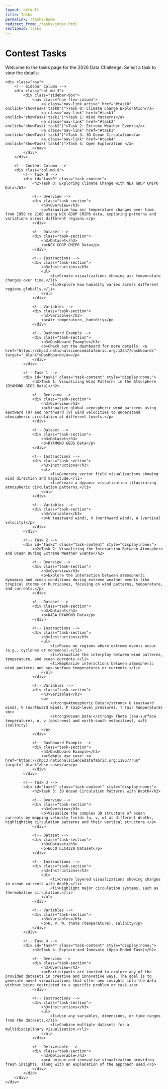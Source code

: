 ```yaml
---
layout: default
title: Tasks
permalink: /tasks/home
redirect_from: /tasks/index.html
sectionid: tasks
---
```


<div class="container">
    <h1>Contest Tasks</h1>
    <p>Welcome to the tasks page for the 2026 Data Challenge. Select a task to view the details:</p>

    <div class="row">
        <!-- Sidebar Column -->
        <div class="col-md-3">
            <div class="sidebar-box">
                <nav class="nav flex-column">
                    <a class="nav-link active" href="#task0" onclick="showTask('task0')">Task 0: Climate Change Exploration</a>
                    <a class="nav-link" href="#task1" onclick="showTask('task1')">Task 1: Wind Patterns</a>
                    <a class="nav-link" href="#task2" onclick="showTask('task2')">Task 2: Extreme Weather Events</a>
                    <a class="nav-link" href="#task3" onclick="showTask('task3')">Task 3: 3D Ocean Circulation</a>
                    <a class="nav-link" href="#task4" onclick="showTask('task4')">Task 4: Open Exploration </a>
                </nav>
            </div>
        </div>

        <!-- Content Column -->
        <div class="col-md-9">
            <!-- Task 0 -->
            <div id="task0" class="task-content">
                <h2>Task 0: Exploring Climate Change with NEX GDDP CMIP6 Data</h2>
                
                <!-- Overview -->
                <div class="task-section">
                    <h3>Overview</h3>
                    <p>Visualize how air temperature changes over time from 1950 to 2100 using NEX GDDP CMIP6 data, exploring patterns and variations across different regions.</p>
                </div>

                <!-- Dataset -->
                <div class="task-section">
                    <h3>Dataset</h3>
                    <p>NEX GDDP CMIP6 Data</p>
                </div>

                <!-- Instructions -->
                <div class="task-section">
                    <h3>Instructions</h3>
                    <ul>
                        <li>Create visualizations showing air temperature changes over time.</li>
                        <li>Explore how humidity varies across different regions globally.</li>
                    </ul>
                </div>

                <!-- Variables -->
                <div class="task-section">
                    <h3>Variables</h3>
                    <p>Air temperature, humidity</p>
                </div>

                <!-- Dashboard Example -->
                <div class="task-section">
                    <h3>Dashboard Example</h3>
                    <p>Check out the dashboard for more details: <a href="https://chpc3.nationalsciencedatafabric.org:12347/dashboards" target="_blank">Dashboard</a></p>
                </div>
            </div>

            <!-- Task 1 -->
            <div id="task1" class="task-content" style="display:none;">
                <h2>Task 1: Visualizing Wind Patterns in the Atmosphere (DYAMOND GEOS Data)</h2>
                
                <!-- Overview -->
                <div class="task-section">
                    <h3>Overview</h3>
                    <p>Visualize global atmospheric wind patterns using eastward (U) and northward (V) wind velocities to understand atmospheric circulation at different levels.</p>
                </div>

                <!-- Dataset -->
                <div class="task-section">
                    <h3>Dataset</h3>
                    <p>DYAMOND GEOS Data</p>
                </div>

                <!-- Instructions -->
                <div class="task-section">
                    <h3>Instructions</h3>
                    <ul>
                        <li>Generate vector field visualizations showing wind direction and magnitude.</li>
                        <li>Create a dynamic visualization illustrating atmospheric circulation patterns.</li>
                    </ul>
                </div>

                <!-- Variables -->
                <div class="task-section">
                    <h3>Variables</h3>
                    <p>U (eastward wind), V (northward wind), W (vertical velocity)</p>
                </div>
            </div>

            <!-- Task 2 -->
            <div id="task2" class="task-content" style="display:none;">
                <h2>Task 2: Visualizing the Interaction Between Atmosphere and Ocean During Extreme Weather Events</h2>
                
                <!-- Overview -->
                <div class="task-section">
                    <h3>Overview</h3>
                    <p>Explore the interaction between atmospheric dynamics and ocean conditions during extreme weather events like tropical storms or hurricanes, focusing on wind patterns, temperature, and currents.</p>
                </div>

                <!-- Dataset -->
                <div class="task-section">
                    <h3>Dataset</h3>
                    <p>NASA DYAMOND Data</p>
                </div>

                <!-- Instructions -->
                <div class="task-section">
                    <h3>Instructions</h3>
                    <ul>
                        <li>Focus on regions where extreme events occur (e.g., cyclones or monsoons).</li>
                        <li>Visualize the interplay between wind patterns, temperature, and ocean currents.</li>
                        <li>Emphasize interactions between atmospheric wind patterns and sea-surface temperatures or currents.</li>
                    </ul>
                </div>

                <!-- Variables -->
                <div class="task-section">
                    <h3>Variables</h3>
                    <p>
                        <strong>Atmospheric Data:</strong> U (eastward wind), V (northward wind), P (mid-level pressure), T (air temperature)<br>
                        <strong>Ocean Data:</strong> Theta (sea-surface temperature), u, v (east-west and north-south velocities), salt (salinity)
                    </p>
                </div>

                <!-- Dashboard Example -->
                <div class="task-section">
                    <h3>Dashboard Example</h3>
                    <p>Sample use case: <a href="https://chpc3.nationalsciencedatafabric.org:11857/run" target="_blank">Use case</a></p>
                </div>
            </div>

            <!-- Task 3 -->
            <div id="task3" class="task-content" style="display:none;">
                <h2>Task 3: 3D Ocean Circulation Patterns with Depth</h2>
                
                <!-- Overview -->
                <div class="task-section">
                    <h3>Overview</h3>
                    <p>Visualize the complex 3D structure of ocean currents by mapping velocity fields (u, v, w) at different depths, highlighting circulation patterns and their vertical structure.</p>
                </div>

                <!-- Dataset -->
                <div class="task-section">
                    <h3>Dataset</h3>
                    <p>ECCO LLC4320 Dataset</p>
                </div>

                <!-- Instructions -->
                <div class="task-section">
                    <h3>Instructions</h3>
                    <ul>
                        <li>Create layered visualizations showing changes in ocean currents with depth.</li>
                        <li>Highlight major circulation systems, such as thermohaline circulation.</li>
                    </ul>
                </div>

                <!-- Variables -->
                <div class="task-section">
                    <h3>Variables</h3>
                    <p>U, V, W, theta (temperature), salinity</p>
                </div>
            </div>

            <!-- Task 4 -->
            <div id="task4" class="task-content" style="display:none;">
                <h2>Task 4: Explore and Innovate (Open-Ended Task)</h2>
                
                <!-- Overview -->
                <div class="task-section">
                    <h3>Overview</h3>
                    <p>Participants are invited to explore any of the provided datasets in creative and innovative ways. The goal is to generate novel visualizations that offer new insights into the data without being restricted to a specific problem or task.</p>
                </div>

                <!-- Instructions -->
                <div class="task-section">
                    <h3>Instructions</h3>
                    <ul>
                        <li>Use any variables, dimensions, or time ranges from the datasets.</li>
                        <li>Combine multiple datasets for a multidisciplinary visualization.</li>
                    </ul>
                </div>

                <!-- Deliverable -->
                <div class="task-section">
                    <h3>Deliverable</h3>
                    <p>A unique and innovative visualization providing fresh insights, along with an explanation of the approach used.</p>
                </div>
            </div>
        </div>
    </div>
</div>

<script>
function showTask(taskId) {
    // Hide all task contents
    document.querySelectorAll('.task-content').forEach(function(content) {
        content.style.display = 'none';
    });

    // Show the selected task content
    document.getElementById(taskId).style.display = 'block';

    // Remove 'active' class from all links
    document.querySelectorAll('.nav-link').forEach(function(link) {
        link.classList.remove('active');
    });

    // Add 'active' class to clicked link
    document.querySelector('a[href="#' + taskId + '"]').classList.add('active');
}
</script>
